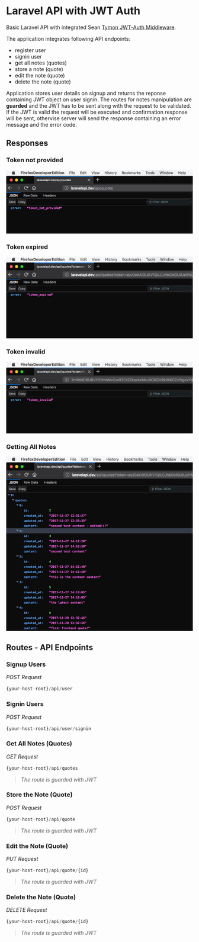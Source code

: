 # Laravel API with JWT Auth

Basic Laravel API with integrated Sean [Tymon JWT-Auth Middleware](https://github.com/tymondesigns/jwt-auth).

The application integrates following API endpoints:
* register user
* signin user
* get all notes (quotes)
* store a note (quote)
* edit the note (quote)
* delete the note (quote)

Application stores user details on signup and returns the reponse containing JWT object on user signin. The routes for notes manipulation are **guarded** and the JWT has to be sent along with the request to be validated. If the JWT is valid the request will be executed and confirmation response will be sent, othervise server will send the response containing an error message and the error code.

## Responses
### Token not provided
![token](./img-readme/token-not-provided.png)

### Token expired
![token](./img-readme/token-expired.png)

### Token invalid
![token](./img-readme/token-invalid.png)

### Getting All Notes
![token](./img-readme/quotes.png)

## Routes - API Endpoints

### Signup Users
*POST Request*
```php
{your-host-root}/api/user
```

### Signin Users
*POST Request*
```php
{your-host-root}/api/user/signin
```

### Get All Notes (Quotes)
*GET Request*
```php
{your-host-root}/api/quotes
```
> *The route is guarded with JWT*

### Store the Note (Quote)
*POST Request*
```php
{your-host-root}/api/quote
```
> *The route is guarded with JWT*

### Edit the Note (Quote)
*PUT Request*
```php
{your-host-root}/api/quote/{id}
```
> *The route is guarded with JWT*

### Delete the Note (Quote)
*DELETE Request*
```php
{your-host-root}/api/quote/{id}
```
> *The route is guarded with JWT*

